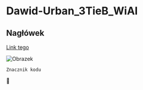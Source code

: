 # Dawid-Urban_3TieB_WiAI

## Nagłówek
[ Link tego ](https://dawid-urban.github.io/Dawid-Urban_3TieB_WiAI/)

![Obrazek](https://github.com/Dawid-Urban/Dawid-Urban_3TieB_WiAI/issues/1#issue-1582279255)
```
Znacznik kodu
```
:see_no_evil:
